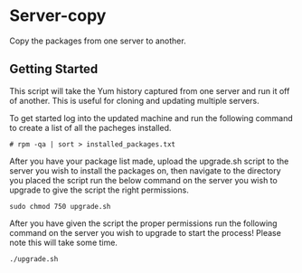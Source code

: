 # Server-copy
Copy the packages from one server to another. 
## Getting Started 
This script will take the Yum history captured from one server and run it off of another. This is useful for cloning and updating multiple servers. 

To get started log into the updated machine and run the following command to create a list of all the pacheges installed.

``` # rpm -qa | sort > installed_packages.txt ```
 
After you have your package list made, upload the upgrade.sh script to the server you wish to install the packages on, then navigate to the directory you placed the script run the below command on the server you wish to upgrade to give the script the right permissions.

``` sudo chmod 750 upgrade.sh ```

After you have given the script the proper permissions run the following command on the server you wish to upgrade to start the process! Please note this will take some time. 

``` ./upgrade.sh ```


 

